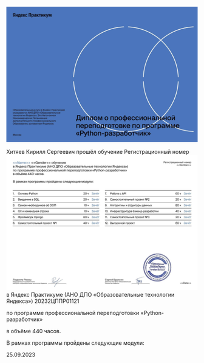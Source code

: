 ﻿![](Aspose.Words.48967a2b-7884-4c9b-a10a-6485aa3ff4f8.001.jpeg)

Хитяев Кирилл Сергеевич прошёл обучение  Регистрационный номер ![](Aspose.Words.48967a2b-7884-4c9b-a10a-6485aa3ff4f8.002.jpeg)в Яндекс Практикуме (АНО ДПО «Образовательные технологии Яндекса») 20232ЦППР01121

по программе профессиональной переподготовки «Python-разработчик» 

в объёме 440 часов.

В рамках программы пройдены следующие модули:

25\.09.2023
